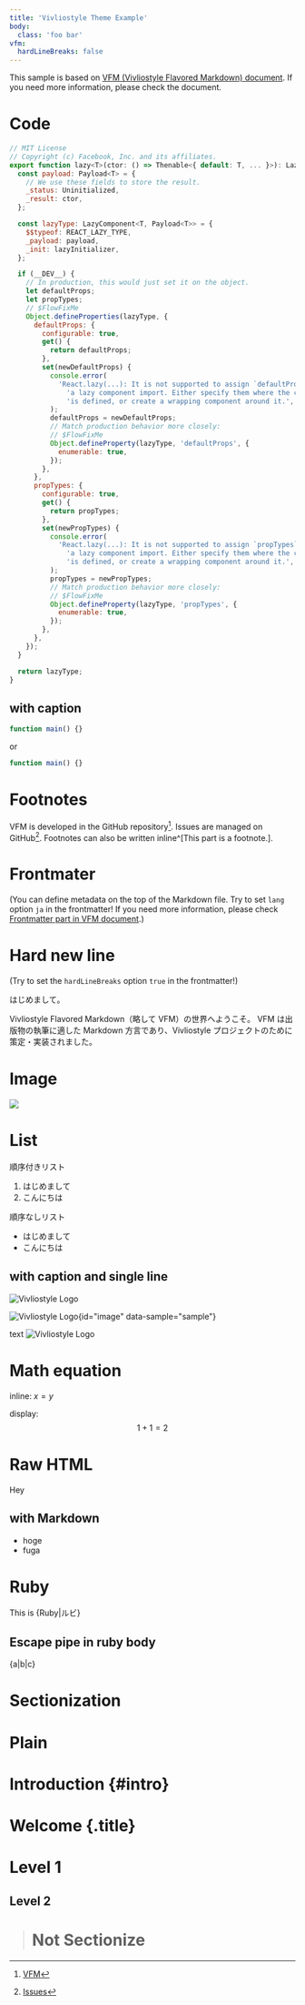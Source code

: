```yaml
---
title: 'Vivliostyle Theme Example'
body:
  class: 'foo bar'
vfm:
  hardLineBreaks: false
---
```


This sample is based on [VFM (Vivliostyle Flavored Markdown) document](https://vivliostyle.github.io/vfm/vfm). If you need more information, please check the document.

# Code

```javascript
// MIT License
// Copyright (c) Facebook, Inc. and its affiliates.
export function lazy<T>(ctor: () => Thenable<{ default: T, ... }>): LazyComponent<T, Payload<T>> {
  const payload: Payload<T> = {
    // We use these fields to store the result.
    _status: Uninitialized,
    _result: ctor,
  };

  const lazyType: LazyComponent<T, Payload<T>> = {
    $$typeof: REACT_LAZY_TYPE,
    _payload: payload,
    _init: lazyInitializer,
  };

  if (__DEV__) {
    // In production, this would just set it on the object.
    let defaultProps;
    let propTypes;
    // $FlowFixMe
    Object.defineProperties(lazyType, {
      defaultProps: {
        configurable: true,
        get() {
          return defaultProps;
        },
        set(newDefaultProps) {
          console.error(
            'React.lazy(...): It is not supported to assign `defaultProps` to ' +
              'a lazy component import. Either specify them where the component ' +
              'is defined, or create a wrapping component around it.',
          );
          defaultProps = newDefaultProps;
          // Match production behavior more closely:
          // $FlowFixMe
          Object.defineProperty(lazyType, 'defaultProps', {
            enumerable: true,
          });
        },
      },
      propTypes: {
        configurable: true,
        get() {
          return propTypes;
        },
        set(newPropTypes) {
          console.error(
            'React.lazy(...): It is not supported to assign `propTypes` to ' +
              'a lazy component import. Either specify them where the component ' +
              'is defined, or create a wrapping component around it.',
          );
          propTypes = newPropTypes;
          // Match production behavior more closely:
          // $FlowFixMe
          Object.defineProperty(lazyType, 'propTypes', {
            enumerable: true,
          });
        },
      },
    });
  }

  return lazyType;
}
```

## with caption

```javascript:app.js
function main() {}
```

or

```javascript title=app.js
function main() {}
```

# Footnotes

VFM is developed in the GitHub repository[^1].
Issues are managed on GitHub[^issues].
Footnotes can also be written inline^[This part is a footnote.].

[^1]: [VFM](https://github.com/vivliostyle/vfm)
[^issues]: [Issues](https://github.com/vivliostyle/vfm/issues)

# Frontmater

(You can define metadata on the top of the Markdown file. Try to set `lang` option `ja` in the frontmatter! If you need more information, please check [Frontmatter part in VFM document](https://vivliostyle.github.io/vfm/vfm#frontmatter).)

# Hard new line

(Try to set the `hardLineBreaks` option `true` in the frontmatter!)

はじめまして。

Vivliostyle Flavored Markdown（略して VFM）の世界へようこそ。
VFM は出版物の執筆に適した Markdown 方言であり、Vivliostyle プロジェクトのために策定・実装されました。

# Image

![](<./assets/Logo%20(Mark%20+%20Type).png>)

# List

順序付きリスト

1. はじめまして
2. こんにちは

順序なしリスト

- はじめまして
- こんにちは

## with caption and single line

![Vivliostyle Logo](<./assets/Logo%20(Mark%20+%20Type).png>)

![Vivliostyle Logo](<./assets/Logo%20(Mark%20+%20Type).png> 'distributed on the official website'){id="image" data-sample="sample"}

text ![Vivliostyle Logo](<./assets/Logo%20(Mark%20+%20Type).png>)

# Math equation

inline: $x = y$

display: $$1 + 1 = 2$$

# Raw HTML

<div class="custom">
  <p>Hey</p>
</div>

## with Markdown

<div class="custom">

- hoge
- fuga

</div>

# Ruby

This is {Ruby|ルビ}

## Escape pipe in ruby body

{a\|b|c}

# Sectionization

# Plain

# Introduction {#intro}

# Welcome {.title}

# Level 1

## Level 2

> # Not Sectionize
